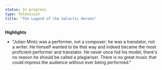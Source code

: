 ```yaml
---
status: In progress
type: Television
title: "The Legend of the Galactic Heroes"
---
```


**Highlights**

- "Julian Mintz was a performer, not a composer; he was a translator, not a writer. He himself wanted to be that way and indeed became the most proficient performer and translator. He never once hid his model; there's no reason he should be called a plagiariser. There is no great music that could impress the audience without ever being performed."
